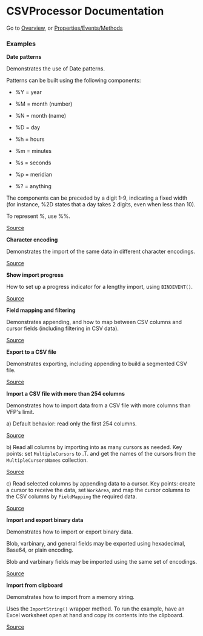 # CSVProcessor Documentation

Go to [Overview](DOCUMENTATION.md "Overview"), or [Properties/Events/Methods](pem.md "PEM")

### Examples

**Date patterns**

Demonstrates the use of Date patterns.

Patterns can be built using the following components:

- %Y = year

- %M = month (number)

- %N = month (name)

- %D = day

- %h = hours

- %m = minutes

- %s = seconds

- %p = meridian

- %? = anything

The components can be preceded by a digit 1-9, indicating a fixed width (for instance, %2D states that a day takes 2 digits, even when less than 10).

To represent %, use %%.

[Source](examples/datepatterns.prg "Source")

**Character encoding**

Demonstrates the import of the same data in different character encodings.

[Source](examples/encodings.prg "Source")

**Show import progress**

How to set up a progress indicator for a lengthy import, using `BINDEVENT()`.

[Source](examples/showprogress.prg "Source")

**Field mapping and filtering**

Demonstrates appending, and how to map between CSV columns and cursor fields (including filtering in CSV data).

[Source](examples/fieldmapping.prg "Source")

**Export to a CSV file**

Demonstrates exporting, including appending to build a segmented CSV file.

[Source](examples/export.prg "Source")

**Import a CSV file with more than 254 columns**

Demonstrates how to import data from a CSV file with more columns than VFP's limit.

a) Default behavior: read only the first 254 columns.

[Source](examples/morethan254columns_first254.prg "Source")

b) Read all columns by importing into as many cursors as needed. Key points: set `MultipleCursors` to .T. and get the names of the cursors from the `MultipleCursorsNames` collection.

[Source](examples/morethan254columns_all.prg "Source")

c) Read selected columns by appending data to a cursor. Key points: create a cursor to receive the data, set `WorkArea`, and map the cursor columns to the CSV columns by `FieldMapping` the required data.

[Source](examples/morethan254columns_selected.prg "Source")

**Import and export binary data**

Demonstrates how to import or export binary data.

Blob, varbinary, and general fields may be exported using hexadecimal, Base64, or plain encoding.

Blob and varbinary fields may be imported using the same set of encodings.

[Source](examples/binarydata.prg "Source")

**Import from clipboard**

Demonstrates how to import from a memory string.

Uses the `ImportString()` wrapper method. To run the example, have an Excel worksheet open at hand and copy its contents into the clipboard.

[Source](examples/fromclipboard.prg "Source")
